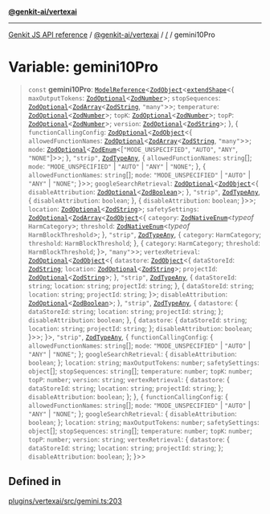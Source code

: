 [**@genkit-ai/vertexai**](../README.md)

***

[Genkit JS API reference](../../../README.md) / [@genkit-ai/vertexai](../README.md) / [/](../README.md) / gemini10Pro

# Variable: gemini10Pro

> `const` **gemini10Pro**: [`ModelReference`](../../../genkit/interfaces/ModelReference.md)\<[`ZodObject`](../../../genkit/namespaces/z/classes/ZodObject.md)\<[`extendShape`](../../../genkit/namespaces/z/namespaces/objectUtil/type-aliases/extendShape.md)\<\{ `maxOutputTokens`: [`ZodOptional`](../../../genkit/namespaces/z/classes/ZodOptional.md)\<[`ZodNumber`](../../../genkit/namespaces/z/classes/ZodNumber.md)\>; `stopSequences`: [`ZodOptional`](../../../genkit/namespaces/z/classes/ZodOptional.md)\<[`ZodArray`](../../../genkit/namespaces/z/classes/ZodArray.md)\<[`ZodString`](../../../genkit/namespaces/z/classes/ZodString.md), `"many"`\>\>; `temperature`: [`ZodOptional`](../../../genkit/namespaces/z/classes/ZodOptional.md)\<[`ZodNumber`](../../../genkit/namespaces/z/classes/ZodNumber.md)\>; `topK`: [`ZodOptional`](../../../genkit/namespaces/z/classes/ZodOptional.md)\<[`ZodNumber`](../../../genkit/namespaces/z/classes/ZodNumber.md)\>; `topP`: [`ZodOptional`](../../../genkit/namespaces/z/classes/ZodOptional.md)\<[`ZodNumber`](../../../genkit/namespaces/z/classes/ZodNumber.md)\>; `version`: [`ZodOptional`](../../../genkit/namespaces/z/classes/ZodOptional.md)\<[`ZodString`](../../../genkit/namespaces/z/classes/ZodString.md)\>; \}, \{ `functionCallingConfig`: [`ZodOptional`](../../../genkit/namespaces/z/classes/ZodOptional.md)\<[`ZodObject`](../../../genkit/namespaces/z/classes/ZodObject.md)\<\{ `allowedFunctionNames`: [`ZodOptional`](../../../genkit/namespaces/z/classes/ZodOptional.md)\<[`ZodArray`](../../../genkit/namespaces/z/classes/ZodArray.md)\<[`ZodString`](../../../genkit/namespaces/z/classes/ZodString.md), `"many"`\>\>; `mode`: [`ZodOptional`](../../../genkit/namespaces/z/classes/ZodOptional.md)\<[`ZodEnum`](../../../genkit/namespaces/z/classes/ZodEnum.md)\<[`"MODE_UNSPECIFIED"`, `"AUTO"`, `"ANY"`, `"NONE"`]\>\>; \}, `"strip"`, [`ZodTypeAny`](../../../genkit/namespaces/z/type-aliases/ZodTypeAny.md), \{ `allowedFunctionNames`: `string`[]; `mode`: `"MODE_UNSPECIFIED"` \| `"AUTO"` \| `"ANY"` \| `"NONE"`; \}, \{ `allowedFunctionNames`: `string`[]; `mode`: `"MODE_UNSPECIFIED"` \| `"AUTO"` \| `"ANY"` \| `"NONE"`; \}\>\>; `googleSearchRetrieval`: [`ZodOptional`](../../../genkit/namespaces/z/classes/ZodOptional.md)\<[`ZodObject`](../../../genkit/namespaces/z/classes/ZodObject.md)\<\{ `disableAttribution`: [`ZodOptional`](../../../genkit/namespaces/z/classes/ZodOptional.md)\<[`ZodBoolean`](../../../genkit/namespaces/z/classes/ZodBoolean.md)\>; \}, `"strip"`, [`ZodTypeAny`](../../../genkit/namespaces/z/type-aliases/ZodTypeAny.md), \{ `disableAttribution`: `boolean`; \}, \{ `disableAttribution`: `boolean`; \}\>\>; `location`: [`ZodOptional`](../../../genkit/namespaces/z/classes/ZodOptional.md)\<[`ZodString`](../../../genkit/namespaces/z/classes/ZodString.md)\>; `safetySettings`: [`ZodOptional`](../../../genkit/namespaces/z/classes/ZodOptional.md)\<[`ZodArray`](../../../genkit/namespaces/z/classes/ZodArray.md)\<[`ZodObject`](../../../genkit/namespaces/z/classes/ZodObject.md)\<\{ `category`: [`ZodNativeEnum`](../../../genkit/namespaces/z/classes/ZodNativeEnum.md)\<*typeof* `HarmCategory`\>; `threshold`: [`ZodNativeEnum`](../../../genkit/namespaces/z/classes/ZodNativeEnum.md)\<*typeof* `HarmBlockThreshold`\>; \}, `"strip"`, [`ZodTypeAny`](../../../genkit/namespaces/z/type-aliases/ZodTypeAny.md), \{ `category`: `HarmCategory`; `threshold`: `HarmBlockThreshold`; \}, \{ `category`: `HarmCategory`; `threshold`: `HarmBlockThreshold`; \}\>, `"many"`\>\>; `vertexRetrieval`: [`ZodOptional`](../../../genkit/namespaces/z/classes/ZodOptional.md)\<[`ZodObject`](../../../genkit/namespaces/z/classes/ZodObject.md)\<\{ `datastore`: [`ZodObject`](../../../genkit/namespaces/z/classes/ZodObject.md)\<\{ `dataStoreId`: [`ZodString`](../../../genkit/namespaces/z/classes/ZodString.md); `location`: [`ZodOptional`](../../../genkit/namespaces/z/classes/ZodOptional.md)\<[`ZodString`](../../../genkit/namespaces/z/classes/ZodString.md)\>; `projectId`: [`ZodOptional`](../../../genkit/namespaces/z/classes/ZodOptional.md)\<[`ZodString`](../../../genkit/namespaces/z/classes/ZodString.md)\>; \}, `"strip"`, [`ZodTypeAny`](../../../genkit/namespaces/z/type-aliases/ZodTypeAny.md), \{ `dataStoreId`: `string`; `location`: `string`; `projectId`: `string`; \}, \{ `dataStoreId`: `string`; `location`: `string`; `projectId`: `string`; \}\>; `disableAttribution`: [`ZodOptional`](../../../genkit/namespaces/z/classes/ZodOptional.md)\<[`ZodBoolean`](../../../genkit/namespaces/z/classes/ZodBoolean.md)\>; \}, `"strip"`, [`ZodTypeAny`](../../../genkit/namespaces/z/type-aliases/ZodTypeAny.md), \{ `datastore`: \{ `dataStoreId`: `string`; `location`: `string`; `projectId`: `string`; \}; `disableAttribution`: `boolean`; \}, \{ `datastore`: \{ `dataStoreId`: `string`; `location`: `string`; `projectId`: `string`; \}; `disableAttribution`: `boolean`; \}\>\>; \}\>, `"strip"`, [`ZodTypeAny`](../../../genkit/namespaces/z/type-aliases/ZodTypeAny.md), \{ `functionCallingConfig`: \{ `allowedFunctionNames`: `string`[]; `mode`: `"MODE_UNSPECIFIED"` \| `"AUTO"` \| `"ANY"` \| `"NONE"`; \}; `googleSearchRetrieval`: \{ `disableAttribution`: `boolean`; \}; `location`: `string`; `maxOutputTokens`: `number`; `safetySettings`: `object`[]; `stopSequences`: `string`[]; `temperature`: `number`; `topK`: `number`; `topP`: `number`; `version`: `string`; `vertexRetrieval`: \{ `datastore`: \{ `dataStoreId`: `string`; `location`: `string`; `projectId`: `string`; \}; `disableAttribution`: `boolean`; \}; \}, \{ `functionCallingConfig`: \{ `allowedFunctionNames`: `string`[]; `mode`: `"MODE_UNSPECIFIED"` \| `"AUTO"` \| `"ANY"` \| `"NONE"`; \}; `googleSearchRetrieval`: \{ `disableAttribution`: `boolean`; \}; `location`: `string`; `maxOutputTokens`: `number`; `safetySettings`: `object`[]; `stopSequences`: `string`[]; `temperature`: `number`; `topK`: `number`; `topP`: `number`; `version`: `string`; `vertexRetrieval`: \{ `datastore`: \{ `dataStoreId`: `string`; `location`: `string`; `projectId`: `string`; \}; `disableAttribution`: `boolean`; \}; \}\>\>

## Defined in

[plugins/vertexai/src/gemini.ts:203](https://github.com/firebase/genkit/blob/286538acadb0c266800cfa4edc099546226d5af8/js/plugins/vertexai/src/gemini.ts#L203)
